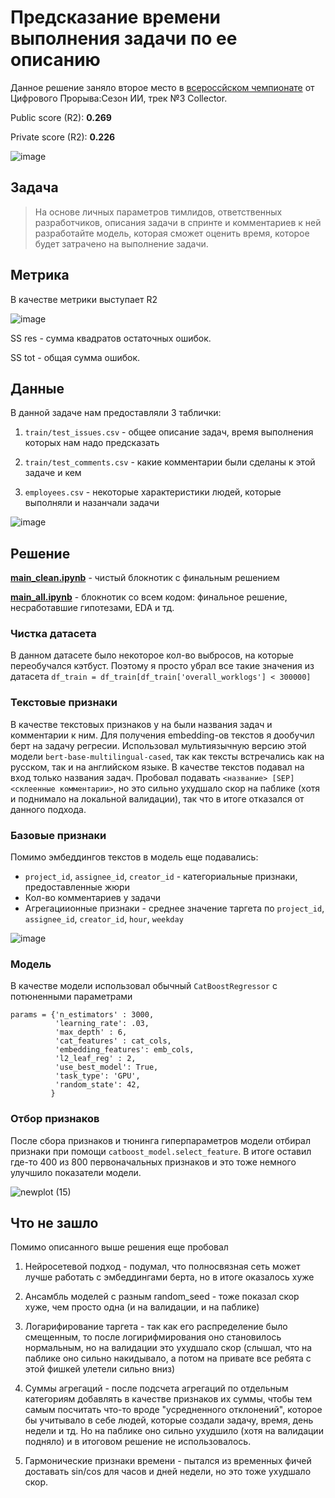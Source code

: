 # Предсказание времени выполнения задачи по ее описанию
Данное решение заняло второе место в [всероссйском чемпионате](https://hacks-ai.ru/championships/758465) от Цифрового Прорыва:Сезон ИИ, трек №3 Collector.

Public score (R2): **0.269**

Private score (R2): **0.226**

![image](https://user-images.githubusercontent.com/44319901/193449286-8a85a7fb-e528-47ae-88c9-ffe3dcbce202.png)

## Задача
> На основе личных параметров тимлидов, ответственных разработчиков, описания задачи в спринте и комментариев к ней
разработайте модель, которая сможет оценить время, которое будет затрачено на выполнение задачи.

## Метрика
В качестве метрики выступает R2

![image](https://user-images.githubusercontent.com/44319901/193451032-56c4dff4-a6dc-4791-be0b-067910cd3e12.png)

SS res - сумма квадратов остаточных ошибок.

SS tot - общая сумма ошибок.

## Данные
В данной задаче нам предоставляли 3 таблички:

1) `train/test_issues.csv` - общее описание задач, время выполнения которых нам надо предсказать

2) `train/test_comments.csv` - какие комментарии были сделаны к этой задаче и кем

3) `employees.csv` - некоторые характеристики людей, которые выполняли и назанчали задачи

![image](https://user-images.githubusercontent.com/44319901/193449461-efe73285-8865-44fb-a463-e5364ebb8c66.png)


## Решение
[**main_clean.ipynb**](https://github.com/sergak0/collector/blob/main/main_clean.ipynb) - чистый блокнотик с финальным решением

[**main_all.ipynb**](https://github.com/sergak0/collector/blob/main/main_clean.ipynb) - блокнотик со всем кодом: финальное решение, несработавшие гипотезами, EDA и тд.

### Чистка датасета
В данном датасете было некоторое кол-во выбросов, на которые переобучался кэтбуст. Поэтому я просто убрал все такие значения из датасета
`df_train = df_train[df_train['overall_worklogs'] < 300000]`

### Текстовые признаки
В качестве текстовых признаков у на были названия задач и комментарии к ним. Для получения embedding-ов текстов я дообучил берт на задачу регресии. Использовал мультиязычную версию этой модели `bert-base-multilingual-cased`, так как тексты встречались как на русском, так и на английском языке. В качестве текстов подавал на вход только названия задач. Пробовал подавать `<название> [SEP] <склеенные комментарии>`, но это сильно ухудшало скор на паблике (хотя и поднимало на локальной валидации), так что в итоге отказался от данного подхода.

### Базовые признаки
Помимо эмбеддингов текстов в модель еще подавались:
* `project_id`,	`assignee_id`,	`creator_id` - категориальные признаки, предоставленные жюри
* Кол-во комментариев у задачи
* Агрегациионные признаки - среднее значение таргета по `project_id`,	`assignee_id`, `creator_id`, `hour`,	`weekday`

![image](https://user-images.githubusercontent.com/44319901/193450963-e984e191-4248-41bc-b1d8-64b79ce9c2e2.png)

### Модель
В качестве модели использовал обычный `CatBoostRegressor` c потюненными параметрами

```
params = {'n_estimators' : 3000,
          'learning_rate': .03,
          'max_depth' : 6,
          'cat_features' : cat_cols,
          'embedding_features': emb_cols,
          'l2_leaf_reg' : 2,
          'use_best_model': True,
          'task_type': 'GPU',
          'random_state': 42,
         }
````

### Отбор признаков
После сбора признаков и тюнинга гиперпараметров модели отбирал признаки при помощи `catboost_model.select_feature`. В итоге оставил где-то 400 из 800 первоначальных признаков и это тоже немного улучшило показатели модели.

![newplot (15)](https://user-images.githubusercontent.com/44319901/193451703-f3feb1fb-f621-44e2-bacb-50516d963432.png)

## Что не зашло
Помимо описанного выше решения еще пробовал 

1) Нейросетевой подход - подумал, что полносвязная сеть может лучше работать с эмбеддингами берта, но в итоге оказалось хуже

2) Ансамбль моделей с разным random_seed - тоже показал скор хуже, чем просто одна (и на валидации, и на паблике)

3) Логарифирование таргета - так как его распределение было смещенным, то после логирифмирования оно становилось нормальным, но на валидации это ухудшало скор (слышал, что на паблике оно сильно накидывало, а потом на привате все ребята с этой фишкей улетели сильно вниз)

4) Суммы агрегаций - после подсчета агрегаций по отдельным категориям добавлять в качестве признаков их суммы, чтобы тем самым посчитать что-то вроде "усредненного отклонений", которое бы учитывало в себе людей, которые создали задачу, время, день недели и тд. Но на паблике оно сильно ухудшило (хотя на валидации подняло) и в итоговом решение не использовалось.

5) Гармонические признаки времени - пытался из временных фичей доставать sin/cos для часов и дней недели, но это тоже ухудшало скор.
